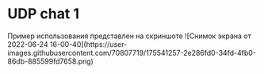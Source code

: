 <h1> UDP chat 1</h1>
Пример использования представлен на скриншоте
![Снимок экрана от 2022-06-24 16-00-40](https://user-images.githubusercontent.com/70807719/175541257-2e286fd0-34fd-4fb0-86db-885599fd7658.png)
